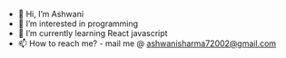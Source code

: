 - 👋 Hi, I’m Ashwani
- 👀 I’m interested in programming 
- 🌱 I’m currently learning React javascript
- 📫 How to reach me? - mail me @ ashwanisharma72002@gmail.com

